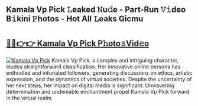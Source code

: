 ## Kamala Vp Pick 𝙻eaked 𝙽u𝚍e - Part-Run 𝚅𝚒deo B𝚒kini 𝙿hotos - Hot All 𝙻eaks Gicmu

# <h2><a href="http://ld1m2le.urlbe.top/?page=Kamala+Vp+Pick">🔗🔗👉👉 Kamala Vp Pick P𝚑oto𝚜Vid𝚎o</a></h2>

[![Kamala Vp Pick](https://i.imgur.com/eBuTRDB.gif)](http://ld1m2le.urlbe.top/?page=Kamala+Vp+Pick)
Kamala Vp Pick, a complex and intriguing character, eludes straightforward classification. Her innovative online persona has enthralled and infuriated followers, generating discussions on ethics, artistic expression, and the dynamics of virtual societies. Despite the uncertainty of her next steps, her impact on digital media is significant. Unwavering determination and undeniable enchantment propel Kamala Vp Pick forward in the virtual realm.
